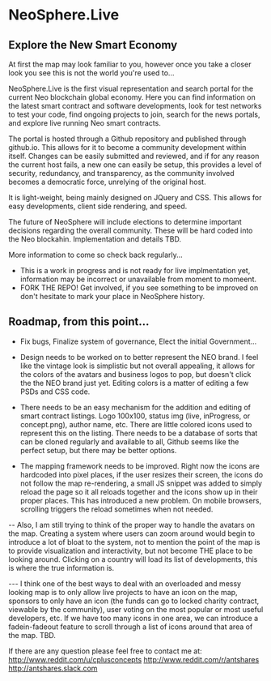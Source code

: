 # NeoSphere.Live
## Explore the New Smart Economy

At first the map may look familiar to you, however once you take a closer look you see this is not the world you're used to...

NeoSphere.Live is the first visual representation and search portal for the current Neo blockchain global economy. Here you can find information on the latest smart contract and software developments, look for test networks to test your code, find ongoing projects to join, search for the news portals, and explore live running Neo smart contracts.

The portal is hosted through a Github repository and published through github.io. This allows for it to become a community development within itself. Changes can be easily submitted and reviewed, and if for any reason the current host fails, a new one can easily be setup, this provides a level of security, redundancy, and transparency, as the community involved becomes a democratic force, unrelying of the original host.

It is light-weight, being mainly designed on JQuery and CSS. This allows for easy developments, client side rendering, and speed.

The future of NeoSphere will include elections to determine important decisions regarding the overall community. These will be hard coded into the Neo blockahin. Implementation and details TBD.

More information to come so check back regularly...

* This is a work in progress and is not ready for live implmentation yet, information may be incorrect or unavailable from moment to momeent. 
* FORK THE REPO! Get involved, if you see something to be improved on don't hesitate to mark your place in NeoSphere history.

## Roadmap, from this point...

* Fix bugs, Finalize system of governance, Elect the initial Government...

- Design needs to be worked on to better represent the NEO brand. I feel like the vintage look is simplistic but not overall appealing, it allows for the colors of the avatars and business logos to pop, but doesn't click the the NEO brand just yet. Editing colors is a matter of editing a few PSDs and CSS code.

- There needs to be an easy mechanism for the addition and editing of smart contract listings. Logo 100x100, status img (live, inProgress, or concept.png), author name, etc. There are little colored icons used to represent this on the listing. There needs to be a database of sorts that can be cloned regularly and available to all, Github seems like the perfect setup, but there may be better options.

- The mapping framework needs to be improved. Right now the icons are hardcoded into pixel places, if the user resizes their screen, the icons do not follow the map re-rendering, a small JS snippet was added to simply reload the page so it all reloads together and the icons show up in their proper places. This has introduced a new problem. On mobile browsers, scrolling triggers the reload sometimes when not needed.

-- Also, I am still trying to think of the proper way to handle the avatars on the map. Creating a system where users can zoom around would begin to introduce a lot of bloat to the system, not to mention the point of the map is to provide visualization and interactivity, but not become THE place to be looking around. Clicking on a country will load its list of developments, this is where the true information is.

--- I think one of the best ways to deal with an overloaded and messy looking map is to only allow live projects to have an icon on the map, sponsors to only have an icon (the funds can go to locked charity contract, viewable by the community), user voting on the most popular or most useful developers, etc. If we have too many icons in one area, we can introduce a fadein-fadeout feature to scroll through a list of icons around that area of the map. TBD.

If there are any question please feel free to contact me at:
http://www.reddit.com/u/cplusconcepts
http://www.reddit.com/r/antshares
http://antshares.slack.com 
